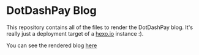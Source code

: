 # DotDashPay Blog

This repository contains all of the files to render the DotDashPay blog. It's really just a deployment target of a [hexo.io](https://hexo.io/) instance :).

You can see the rendered blog [here](https://dotdashpay.github.io/blog/)
